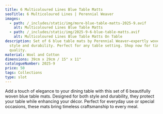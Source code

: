 ```yaml
---
title: 6 Multicoloured Lines Blue Table Matts
seoTitle: 6 Multicoloured Lines | Perennial Weaver
images:
  - path: /_includes/static/img/more-blue-table-matts-2025-9.avif
    alt: Multicoloured Lines Blue Table Matts
  - path: /_includes/static/img/2025-9-6-blue-table-matts.avif
    alt: Multicoloured Lines Blue Table Matts On Table
description: Set of 6 blue table mats by Perennial Weaver—expertly woven for
  style and durability. Perfect for any table setting. Shop now for timeless
  quality.
material: Wool and Cotton
dimensions: 39cm x 29cm / 15" x 11"
catalogueNumber: 2025-9
price: 50
tags: Collections
type: slot
---
```

Add a touch of elegance to your dining table with this set of 6 beautifully woven blue table mats. Designed for both style and durability, they protect your table while enhancing your décor. Perfect for everyday use or special occasions, these mats bring timeless craftsmanship to every meal.
